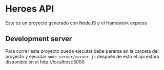# Heroes API 
Este es un proyecto generado con NodeJS y el framework express

## Development server
Para correr este proyecto puede ejecutar debe pararse en la carpeta del proyecto y ejecutar `node server/server.js` después de esto el api estará disponible en el http://localhost:3000
